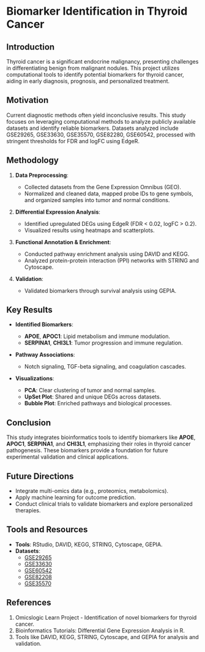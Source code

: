 # Biomarker Identification in Thyroid Cancer

## Introduction
Thyroid cancer is a significant endocrine malignancy, presenting challenges in differentiating benign from malignant nodules. This project utilizes computational tools to identify potential biomarkers for thyroid cancer, aiding in early diagnosis, prognosis, and personalized treatment.

## Motivation
Current diagnostic methods often yield inconclusive results. This study focuses on leveraging computational methods to analyze publicly available datasets and identify reliable biomarkers. Datasets analyzed include GSE29265, GSE33630, GSE35570, GSE82280, GSE60542, processed with stringent thresholds for FDR and logFC using EdgeR.

## Methodology
1. **Data Preprocessing**:
   - Collected datasets from the Gene Expression Omnibus (GEO).
   - Normalized and cleaned data, mapped probe IDs to gene symbols, and organized samples into tumor and normal conditions.

2. **Differential Expression Analysis**:
   - Identified upregulated DEGs using EdgeR (FDR < 0.02, logFC > 0.2).
   - Visualized results using heatmaps and scatterplots.

3. **Functional Annotation & Enrichment**:
   - Conducted pathway enrichment analysis using DAVID and KEGG.
   - Analyzed protein-protein interaction (PPI) networks with STRING and Cytoscape.

4. **Validation**:
   - Validated biomarkers through survival analysis using GEPIA.

## Key Results
- **Identified Biomarkers**:
  - **APOE**, **APOC1**: Lipid metabolism and immune modulation.
  - **SERPINA1**, **CHI3L1**: Tumor progression and immune regulation.

- **Pathway Associations**:
  - Notch signaling, TGF-beta signaling, and coagulation cascades.

- **Visualizations**:
  - **PCA**: Clear clustering of tumor and normal samples.
  - **UpSet Plot**: Shared and unique DEGs across datasets.
  - **Bubble Plot**: Enriched pathways and biological processes.

## Conclusion
This study integrates bioinformatics tools to identify biomarkers like **APOE**, **APOC1**, **SERPINA1**, and **CHI3L1**, emphasizing their roles in thyroid cancer pathogenesis. These biomarkers provide a foundation for future experimental validation and clinical applications.

## Future Directions
- Integrate multi-omics data (e.g., proteomics, metabolomics).
- Apply machine learning for outcome prediction.
- Conduct clinical trials to validate biomarkers and explore personalized therapies.

## Tools and Resources
- **Tools**: RStudio, DAVID, KEGG, STRING, Cytoscape, GEPIA.
- **Datasets**: 
  - [GSE29265](https://www.ncbi.nlm.nih.gov/geo/query/acc.cgi?acc=GSE29265)
  - [GSE33630](https://www.ncbi.nlm.nih.gov/geo/query/acc.cgi?acc=GSE33630)
  - [GSE60542](https://www.ncbi.nlm.nih.gov/geo/query/acc.cgi?acc=GSE60542)
  - [GSE82208](https://www.ncbi.nlm.nih.gov/geo/query/acc.cgi?acc=GSE82208)
  - [GSE35570](https://www.ncbi.nlm.nih.gov/geo/query/acc.cgi?acc=GSE35770)

## References
1. Omicslogic Learn Project - Identification of novel biomarkers for thyroid cancer.
2. Bioinformatics Tutorials: Differential Gene Expression Analysis in R.
3. Tools like DAVID, KEGG, STRING, Cytoscape, and GEPIA for analysis and validation.

